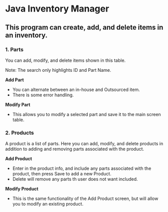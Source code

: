 # Java Inventory Manager
## This program can create, add, and delete items in an inventory.

### 1. Parts

You can add, modify, and delete items shown in this table.

Note: The search only highlights ID and Part Name.

**Add Part**
- You can alternate between an in-house and Outsourced item.
- There is some error handling.

**Modify Part**
- This allows you to modify a selected part and save it to the main screen table.

### 2. Products
A product is a list of parts. Here you can add, modify, and delete products in addition to adding and removing parts associated with the product.

**Add Product**
- Enter in the product info, and include any parts associated with the product, then press Save to add a new Product.
- Delete will remove any parts th user does not want included.

**Modify Product**
- This is the same functionality of the Add Product screen, but will allow you to modify an existing product.

